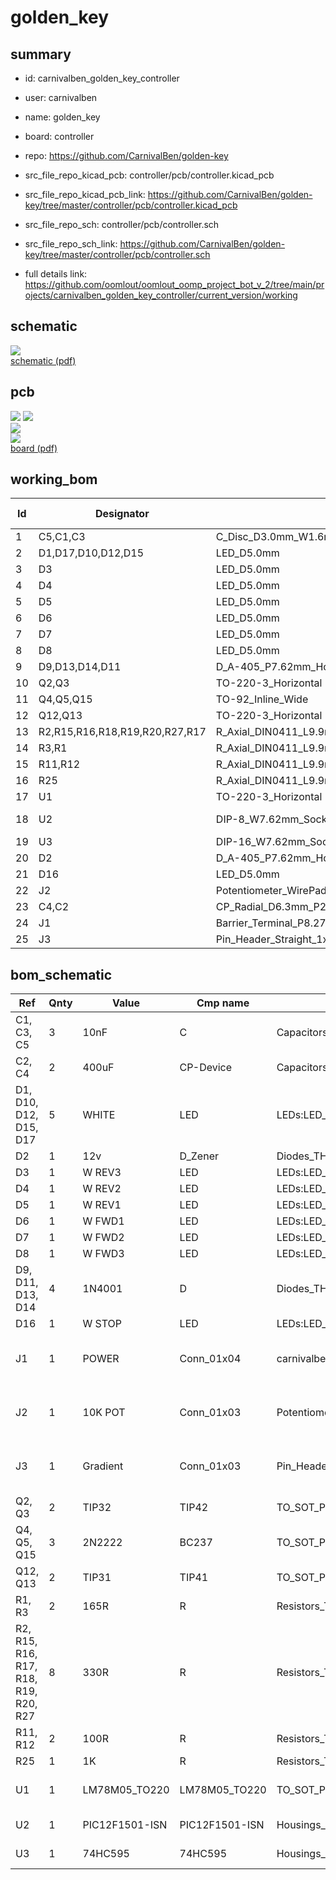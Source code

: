 # golden_key
 
## summary 
* id: carnivalben_golden_key_controller
* user: carnivalben
* name: golden_key
* board: controller
* repo: https://github.com/CarnivalBen/golden-key
* src_file_repo_kicad_pcb: controller/pcb/controller.kicad_pcb
* src_file_repo_kicad_pcb_link: https://github.com/CarnivalBen/golden-key/tree/master/controller/pcb/controller.kicad_pcb


* src_file_repo_sch: controller/pcb/controller.sch
* src_file_repo_sch_link: https://github.com/CarnivalBen/golden-key/tree/master/controller/pcb/controller.sch
* full details link: https://github.com/oomlout/oomlout_oomp_project_bot_v_2/tree/main/projects/carnivalben_golden_key_controller/current_version/working  

## schematic  
![](working_schematic_600.png)  
[schematic (pdf)](working_schematic.pdf)  

## pcb  
![](working_3d_600.png) 
![](working_3d_front_600.png)  
![](working_3d_back_600.png)  
![](working_600.png)  
[board (pdf)](working.pdf)  

## working_bom
| Id | Designator | Footprint | Quantity | Designation | Supplier and ref |  | None | 
| --- | --- | --- | --- | --- | --- | --- | --- | 
| 1 | C5,C1,C3 | C_Disc_D3.0mm_W1.6mm_P2.50mm | 3 | 10nF |  |  | [''] | 
| 2 | D1,D17,D10,D12,D15 | LED_D5.0mm | 5 | WHITE |  |  | [''] | 
| 3 | D3 | LED_D5.0mm | 1 | W REV3 |  |  | [''] | 
| 4 | D4 | LED_D5.0mm | 1 | W REV2 |  |  | [''] | 
| 5 | D5 | LED_D5.0mm | 1 | W REV1 |  |  | [''] | 
| 6 | D6 | LED_D5.0mm | 1 | W FWD1 |  |  | [''] | 
| 7 | D7 | LED_D5.0mm | 1 | W FWD2 |  |  | [''] | 
| 8 | D8 | LED_D5.0mm | 1 | W FWD3 |  |  | [''] | 
| 9 | D9,D13,D14,D11 | D_A-405_P7.62mm_Horizontal | 4 | 1N4001 |  |  | [''] | 
| 10 | Q2,Q3 | TO-220-3_Horizontal | 2 | TIP32 |  |  | [''] | 
| 11 | Q4,Q5,Q15 | TO-92_Inline_Wide | 3 | 2N2222 |  |  | [''] | 
| 12 | Q12,Q13 | TO-220-3_Horizontal | 2 | TIP31 |  |  | [''] | 
| 13 | R2,R15,R16,R18,R19,R20,R27,R17 | R_Axial_DIN0411_L9.9mm_D3.6mm_P12.70mm_Horizontal | 8 | 330R |  |  | [''] | 
| 14 | R3,R1 | R_Axial_DIN0411_L9.9mm_D3.6mm_P12.70mm_Horizontal | 2 | 165R |  |  | [''] | 
| 15 | R11,R12 | R_Axial_DIN0411_L9.9mm_D3.6mm_P12.70mm_Horizontal | 2 | 100R |  |  | [''] | 
| 16 | R25 | R_Axial_DIN0411_L9.9mm_D3.6mm_P12.70mm_Horizontal | 1 | 1K |  |  | [''] | 
| 17 | U1 | TO-220-3_Horizontal | 1 | LM78M05 |  |  | [''] | 
| 18 | U2 | DIP-8_W7.62mm_Socket_LongPads | 1 | PIC12F1501-ISN |  |  | [''] | 
| 19 | U3 | DIP-16_W7.62mm_Socket_LongPads | 1 | 74HC595 |  |  | [''] | 
| 20 | D2 | D_A-405_P7.62mm_Horizontal | 1 | 12v |  |  | [''] | 
| 21 | D16 | LED_D5.0mm | 1 | W STOP |  |  | [''] | 
| 22 | J2 | Potentiometer_WirePads_Small | 1 | 10K POT |  |  | [''] | 
| 23 | C4,C2 | CP_Radial_D6.3mm_P2.50mm | 2 | 400uF |  |  | [''] | 
| 24 | J1 | Barrier_Terminal_P8.27_1x4 | 1 | POWER |  |  | [''] | 
| 25 | J3 | Pin_Header_Straight_1x03_Pitch2.54mm | 1 | Gradient |  |  | [''] | 


## bom_schematic
| Ref | Qnty | Value | Cmp name | Footprint | Description | Vendor | DNP | 
| --- | --- | --- | --- | --- | --- | --- | --- | 
| C1, C3, C5 | 3 | 10nF | C | Capacitors_THT:C_Disc_D3.0mm_W1.6mm_P2.50mm | Unpolarized capacitor |  |  | 
| C2, C4 | 2 | 400uF | CP-Device | Capacitors_THT:CP_Radial_D6.3mm_P2.50mm |  |  |  | 
| D1, D10, D12, D15, D17 | 5 | WHITE | LED | LEDs:LED_D5.0mm | Light emitting diode |  |  | 
| D2 | 1 | 12v | D_Zener | Diodes_THT:D_A-405_P7.62mm_Horizontal | Zener diode |  |  | 
| D3 | 1 | W REV3 | LED | LEDs:LED_D5.0mm | Light emitting diode |  |  | 
| D4 | 1 | W REV2 | LED | LEDs:LED_D5.0mm | Light emitting diode |  |  | 
| D5 | 1 | W REV1 | LED | LEDs:LED_D5.0mm | Light emitting diode |  |  | 
| D6 | 1 | W FWD1 | LED | LEDs:LED_D5.0mm | Light emitting diode |  |  | 
| D7 | 1 | W FWD2 | LED | LEDs:LED_D5.0mm | Light emitting diode |  |  | 
| D8 | 1 | W FWD3 | LED | LEDs:LED_D5.0mm | Light emitting diode |  |  | 
| D9, D11, D13, D14 | 4 | 1N4001 | D | Diodes_THT:D_A-405_P7.62mm_Horizontal | Diode |  |  | 
| D16 | 1 | W STOP | LED | LEDs:LED_D5.0mm | Light emitting diode |  |  | 
| J1 | 1 | POWER | Conn_01x04 | carnivalben:Barrier_Terminal_P8.27_1x4 | Generic connector, single row, 01x04, script generated (kicad-library-utils/schlib/autogen/connector/) |  |  | 
| J2 | 1 | 10K POT | Conn_01x03 | Potentiometers:Potentiometer_WirePads_Small | Generic connector, single row, 01x03, script generated (kicad-library-utils/schlib/autogen/connector/) |  |  | 
| J3 | 1 | Gradient | Conn_01x03 | Pin_Headers:Pin_Header_Straight_1x03_Pitch2.54mm | Generic connector, single row, 01x03, script generated (kicad-library-utils/schlib/autogen/connector/) |  |  | 
| Q2, Q3 | 2 | TIP32 | TIP42 | TO_SOT_Packages_THT:TO-220-3_Horizontal | -6A Ic, -40V Vce, Power PNP Transistor, TO-220 |  |  | 
| Q4, Q5, Q15 | 3 | 2N2222 | BC237 | TO_SOT_Packages_THT:TO-92_Inline_Wide | 100mA Ic, 50V Vce, Epitaxial Silicon NPN Transistor, TO-92 |  |  | 
| Q12, Q13 | 2 | TIP31 | TIP41 | TO_SOT_Packages_THT:TO-220-3_Horizontal | 6A Ic, 40V Vce, Power NPN Transistor, TO-220 |  |  | 
| R1, R3 | 2 | 165R | R | Resistors_THT:R_Axial_DIN0411_L9.9mm_D3.6mm_P12.70mm_Horizontal | Resistor |  |  | 
| R2, R15, R16, R17, R18, R19, R20, R27 | 8 | 330R | R | Resistors_THT:R_Axial_DIN0411_L9.9mm_D3.6mm_P12.70mm_Horizontal | Resistor |  |  | 
| R11, R12 | 2 | 100R | R | Resistors_THT:R_Axial_DIN0411_L9.9mm_D3.6mm_P12.70mm_Horizontal | Resistor |  |  | 
| R25 | 1 | 1K | R | Resistors_THT:R_Axial_DIN0411_L9.9mm_D3.6mm_P12.70mm_Horizontal | Resistor |  |  | 
| U1 | 1 | LM78M05_TO220 | LM78M05_TO220 | TO_SOT_Packages_THT:TO-220-3_Horizontal | Positive 500mA 35V Linear Regulator, Fixed Output 5V, TO-220 |  |  | 
| U2 | 1 | PIC12F1501-ISN | PIC12F1501-ISN | Housings_DIP:DIP-8_W7.62mm_Socket_LongPads | PIC12F1501, 1024W FLASH, 64B SRAM, SO8 |  |  | 
| U3 | 1 | 74HC595 | 74HC595 | Housings_DIP:DIP-16_W7.62mm_Socket_LongPads | 8-bit serial in/out Shift Register 3-State Outputs |  |  | 



